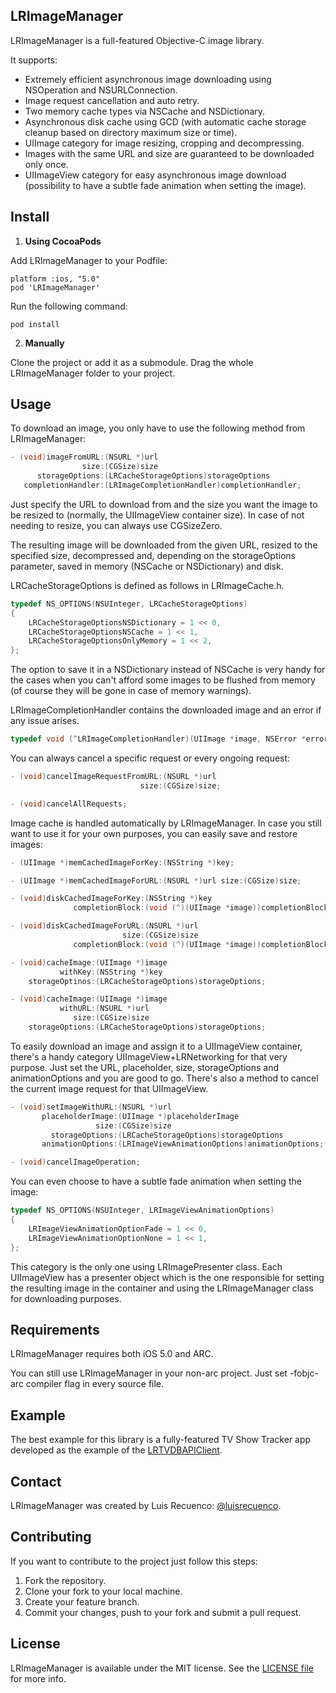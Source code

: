 ## LRImageManager

LRImageManager is a full-featured Objective-C image library. 

It supports: 

* Extremely efficient asynchronous image downloading using NSOperation and NSURLConnection.
* Image request cancellation and auto retry.
* Two memory cache types via NSCache and NSDictionary.
* Asynchronous disk cache using GCD (with automatic cache storage cleanup based on directory maximum size or time).
* UIImage category for image resizing, cropping and decompressing.
* Images with the same URL and size are guaranteed to be downloaded only once.
* UIImageView category for easy asynchronous image download (possibility to have a subtle fade animation when setting the image). 

## Install

1. **Using CocoaPods**

  Add LRImageManager to your Podfile:

  ```
  platform :ios, "5.0"
  pod 'LRImageManager' 
  ```

  Run the following command:
  
  ```
  pod install
  ```

2. **Manually**

  Clone the project or add it as a submodule. Drag the whole LRImageManager folder to your project.

## Usage

To download an image, you only have to use the following method from LRImageManager:

```objective-c
- (void)imageFromURL:(NSURL *)url
                size:(CGSize)size
      storageOptions:(LRCacheStorageOptions)storageOptions
   completionHandler:(LRImageCompletionHandler)completionHandler;
```

Just specify the URL to download from and the size you want the image to be resized to (normally, the UIImageView container size). In case of not needing to resize, you can always use CGSizeZero. 

The resulting image will be downloaded from the given URL, resized to the specified size, decompressed and, depending on the storageOptions parameter, saved in memory (NSCache or NSDictionary) and disk.

LRCacheStorageOptions is defined as follows in LRImageCache.h.

```objective-c
typedef NS_OPTIONS(NSUInteger, LRCacheStorageOptions)
{
    LRCacheStorageOptionsNSDictionary = 1 << 0,
    LRCacheStorageOptionsNSCache = 1 << 1,
    LRCacheStorageOptionsOnlyMemory = 1 << 2,
};
```

The option to save it in a NSDictionary instead of NSCache is very handy for the cases when you can't afford some images to be flushed from memory (of course they will be gone in case of memory warnings).

LRImageCompletionHandler contains the downloaded image and an error if any issue arises.

```objective-c
typedef void (^LRImageCompletionHandler)(UIImage *image, NSError *error);
```

You can always cancel a specific request or every ongoing request:

```objective-c
- (void)cancelImageRequestFromURL:(NSURL *)url
                             size:(CGSize)size;

- (void)cancelAllRequests;
```

Image cache is handled automatically by LRImageManager. In case you still want to use it for your own purposes, you can easily save and restore images:

```objective-c
- (UIImage *)memCachedImageForKey:(NSString *)key;

- (UIImage *)memCachedImageForURL:(NSURL *)url size:(CGSize)size;

- (void)diskCachedImageForKey:(NSString *)key
              completionBlock:(void (^)(UIImage *image))completionBlock;

- (void)diskCachedImageForURL:(NSURL *)url
                         size:(CGSize)size
              completionBlock:(void (^)(UIImage *image))completionBlock;

- (void)cacheImage:(UIImage *)image
           withKey:(NSString *)key
    storageOptinos:(LRCacheStorageOptions)storageOptions;

- (void)cacheImage:(UIImage *)image
           withURL:(NSURL *)url
              size:(CGSize)size
    storageOptions:(LRCacheStorageOptions)storageOptions;
```

To easily download an image and assign it to a UIImageView container, there's a handy category UIImageView+LRNetworking for that very purpose.
Just set the URL, placeholder, size, storageOptions and animationOptions and you are good to go. There's also a method to cancel the current image request for that UIImageView.

```objective-c
- (void)setImageWithURL:(NSURL *)url
       placeholderImage:(UIImage *)placeholderImage
                   size:(CGSize)size
         storageOptions:(LRCacheStorageOptions)storageOptions
       animationOptions:(LRImageViewAnimationOptions)animationOptions;

- (void)cancelImageOperation;
```

You can even choose to have a subtle fade animation when setting the image:

```objective-c
typedef NS_OPTIONS(NSUInteger, LRImageViewAnimationOptions)
{
    LRImageViewAnimationOptionFade = 1 << 0,
    LRImageViewAnimationOptionNone = 1 << 1,
};
```

This category is the only one using LRImagePresenter class. Each UIImageView has a presenter object which is the one responsible for setting the resulting image in the container and using the LRImageManager class for downloading purposes.

## Requirements

LRImageManager requires both iOS 5.0 and ARC.

You can still use LRImageManager in your non-arc project. Just set -fobjc-arc compiler flag in every source file.

## Example

The best example for this library is a fully-featured TV Show Tracker app developed as the example of the [LRTVDBAPIClient](https://github.com/luisrecuenco/LRTVDBAPIClient).

## Contact

LRImageManager was created by Luis Recuenco: [@luisrecuenco](https://twitter.com/luisrecuenco).

## Contributing

If you want to contribute to the project just follow this steps:

1. Fork the repository.
2. Clone your fork to your local machine.
3. Create your feature branch.
4. Commit your changes, push to your fork and submit a pull request.

## License

LRImageManager is available under the MIT license. See the [LICENSE file](https://github.com/luisrecuenco/LRImageManager/blob/master/LICENSE) for more info.

